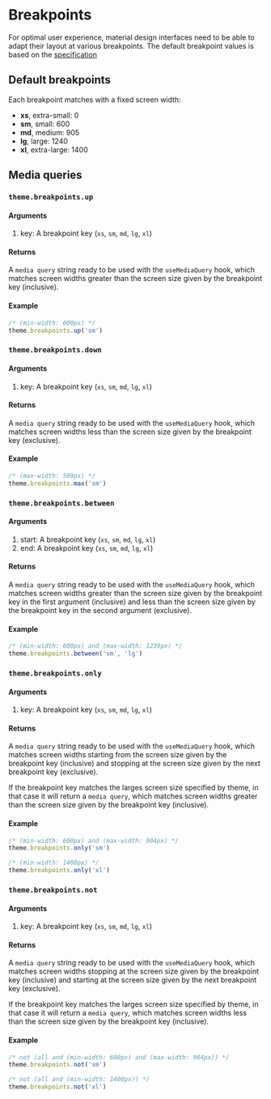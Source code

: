 # Breakpoints

For optimal user experience, material design interfaces need to be able to adapt their layout at various breakpoints.
The default breakpoint values is based on the [specification](https://material.io/design/layout/responsive-layout-grid.html#breakpoints)

## Default breakpoints

Each breakpoint matches with a fixed screen width:

- **xs**, extra-small: 0
- **sm**, small: 600
- **md**, medium: 905
- **lg**, large: 1240
- **xl**, extra-large: 1400

## Media queries

### `theme.breakpoints.up`

#### Arguments

1. key: A breakpoint key (`xs`, `sm`, `md`, `lg`, `xl`)

#### Returns

A `media query` string ready to be used with the `useMediaQuery` hook, which matches screen widths greater than the screen size given by the breakpoint key (inclusive).

#### Example

```typescript
/* (min-width: 600px) */
theme.breakpoints.up('sm')
```

### `theme.breakpoints.down`

#### Arguments

1. key: A breakpoint key (`xs`, `sm`, `md`, `lg`, `xl`)

#### Returns

A `media query` string ready to be used with the `useMediaQuery` hook, which matches screen widths less than the screen size given by the breakpoint key (exclusive).

#### Example

```typescript
/* (max-width: 599px) */
theme.breakpoints.max('sm')
```

### `theme.breakpoints.between`

#### Arguments

1. start: A breakpoint key (`xs`, `sm`, `md`, `lg`, `xl`)
2. end: A breakpoint key (`xs`, `sm`, `md`, `lg`, `xl`)

#### Returns

A `media query` string ready to be used with the `useMediaQuery` hook, which matches screen widths greater than the screen size given by the breakpoint key in the first argument (inclusive) and less than the screen size given by the breakpoint key in the second argument (exclusive).

#### Example

```typescript
/* (min-width: 600px) and (max-width: 1239px) */
theme.breakpoints.between('sm', 'lg')
```

### `theme.breakpoints.only`

#### Arguments

1. key: A breakpoint key (`xs`, `sm`, `md`, `lg`, `xl`)

#### Returns

A `media query` string ready to be used with the `useMediaQuery` hook, which matches screen widths starting from the screen size given by the breakpoint key (inclusive) and stopping at the screen size given by the next breakpoint key (exclusive).

If the breakpoint key matches the larges screen size specified by theme, in that case it will return a `media query`, which matches screen widths greater than the screen size given by the breakpoint key (inclusive).

#### Example

```typescript
/* (min-width: 600px) and (max-width: 904px) */
theme.breakpoints.only('sm')

/* (min-width: 1400px) */
theme.breakpoints.only('xl')
```

### `theme.breakpoints.not`

#### Arguments

1. key: A breakpoint key (`xs`, `sm`, `md`, `lg`, `xl`)

#### Returns

A `media query` string ready to be used with the `useMediaQuery` hook, which matches screen widths stopping at the screen size given by the breakpoint key (inclusive) and starting at the screen size given by the next breakpoint key (exclusive).

If the breakpoint key matches the larges screen size specified by theme, in that case it will return a `media query`, which matches screen widths less than the screen size given by the breakpoint key (inclusive).

#### Example

```typescript
/* not (all and (min-width: 600px) and (max-width: 904px)) */
theme.breakpoints.not('sm')

/* not (all and (min-width: 1400px)) */
theme.breakpoints.not('xl')
```
